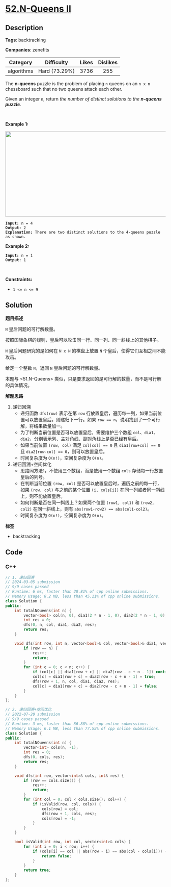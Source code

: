 # [52.N-Queens II](https://leetcode.com/problems/n-queens-ii/description/)

## Description

**Tags**: backtracking

**Companies**: zenefits

|  Category  |  Difficulty   | Likes | Dislikes |
| :--------: | :-----------: | :---: | :------: |
| algorithms | Hard (73.29%) | 3736  |   255    |

<p>The <strong>n-queens</strong> puzzle is the problem of placing <code>n</code> queens on an <code>n x n</code> chessboard such that no two queens attack each other.</p>
<p>Given an integer <code>n</code>, return <em>the number of distinct solutions to the&nbsp;<strong>n-queens puzzle</strong></em>.</p>
<p>&nbsp;</p>
<p><strong class="example">Example 1:</strong></p>
<img alt="" src="https://assets.leetcode.com/uploads/2020/11/13/queens.jpg" style="width: 600px; height: 268px;" />
<pre><code><strong>Input:</strong> n = 4
<strong>Output:</strong> 2
<strong>Explanation:</strong> There are two distinct solutions to the 4-queens puzzle as shown.</code></pre>
<p><strong class="example">Example 2:</strong></p>
<pre><code><strong>Input:</strong> n = 1
<strong>Output:</strong> 1</code></pre>
<p>&nbsp;</p>
<p><strong>Constraints:</strong></p>
<ul>
  <li><code>1 &lt;= n &lt;= 9</code></li>
</ul>

## Solution

**题目描述**

`N` 皇后问题的可行解数量。

按照国际象棋的规则，皇后可以攻击同一行、同一列、同一斜线上的其他棋子。

`N` 皇后问题研究的是如何在 `N x N` 的棋盘上放置 `N` 个皇后，使得它们互相之间不能攻击。

给定一个整数 `N`，返回 `N` 皇后问题的可行解数量。

本题与 <51.N-Queens> 类似，只是要求返回的是可行解的数量，而不是可行解的具体情况。

**解题思路**

1. 递归回溯
   - 递归函数 `dfs(row)` 表示在第 `row` 行放置皇后，遍历每一列，如果当前位置可以放置皇后，则递归下一行。如果 `row == n`，说明找到了一个可行解，将结果数量加一。
   - 为了判断当前位置是否可以放置皇后，需要维护三个数组 `col`、`dia1`、`dia2`，分别表示列、主对角线、副对角线上是否已经有皇后。
   - 如果当前位置 `(row, col)` 满足 `col[col] == 0` 且 `dia1[row+col] == 0` 且 `dia2[row-col] == 0`，则可以放置皇后。
   - 时间复杂度为 `O(n!)`，空间复杂度为 `O(n)`。
2. 递归回溯+空间优化
   - 思路同方法1，不使用三个数组，而是使用一个数组 `cols` 存储每一行放置皇后的列号。
   - 在判断当前位置 `(row, col)` 是否可以放置皇后时，遍历之前的每一行，如果 `(row, col)` 与之前的某个位置 `(i, cols[i])` 在同一列或者同一斜线上，则不能放置皇后。
   - 如何判断是否在同一斜线上？如果两个位置 `(row1, col1)` 和 `(row2, col2)` 在同一斜线上，则有 `abs(row1-row2) == abs(col1-col2)`。
   - 时间复杂度为 `O(n!)`，空间复杂度为 `O(n)`。

**标签**

- backtracking

<!-- code start -->
## Code

### C++

```cpp
// 1. 递归回溯
// 2024-03-05 submission
// 9/9 cases passed
// Runtime: 6 ms, faster than 28.81% of cpp online submissions.
// Memory Usage: 8.2 MB, less than 45.11% of cpp online submissions.
class Solution {
public:
    int totalNQueens(int n) {
        vector<bool> col(n, 0), dia1(2 * n - 1, 0), dia2(2 * n - 1, 0);
        int res = 0;
        dfs(0, n, col, dia1, dia2, res);
        return res;
    }

    void dfs(int row, int n, vector<bool>& col, vector<bool>& dia1, vector<bool>& dia2, int& res) {
        if (row == n) {
            res++;
            return;
        }
        for (int c = 0; c < n; c++) {
            if (col[c] || dia1[row + c] || dia2[row - c + n - 1]) continue;
            col[c] = dia1[row + c] = dia2[row - c + n - 1] = true;
            dfs(row + 1, n, col, dia1, dia2, res);
            col[c] = dia1[row + c] = dia2[row - c + n - 1] = false;
        }
    }
};
```

```cpp
// 2. 递归回溯+空间优化
// 2022-07-20 submission
// 9/9 cases passed
// Runtime: 3 ms, faster than 86.88% of cpp online submissions.
// Memory Usage: 6.1 MB, less than 77.55% of cpp online submissions.
class Solution {
public:
    int totalNQueens(int n) {
        vector<int> cols(n, -1);
        int res = 0;
        dfs(0, cols, res);
        return res;
    }

    void dfs(int row, vector<int>& cols, int& res) {
        if (row == cols.size()) {
            res++;
            return;
        }
        for (int col = 0; col < cols.size(); col++) {
            if (isValid(row, col, cols)) {
                cols[row] = col;
                dfs(row + 1, cols, res);
                cols[row] = -1;
            }
        }
    }

    bool isValid(int row, int col, vector<int>& cols) {
        for (int i = 0; i < row; i++) {
            if (cols[i] == col || abs(row - i) == abs(col - cols[i])) {
                return false;
            }
        }
        return true;
    }
};
```

<!-- code end -->
